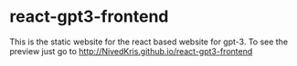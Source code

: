 # react-gpt3-frontend
This is the static website for the react based website for gpt-3.
To see the preview just go to http://NivedKris.github.io/react-gpt3-frontend
